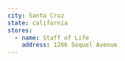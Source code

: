 ```yaml
---
city: Santa Cruz
state: california
stores:
  - name: Staff of Life
    address: 1266 Soquel Avenue
---
```

